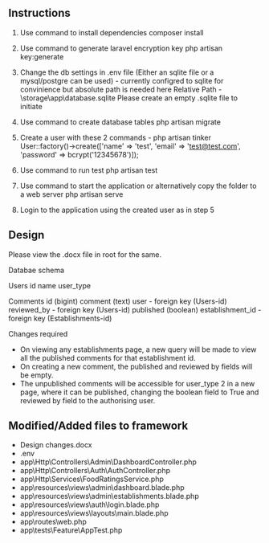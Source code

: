 ## Instructions

1. Use command to install dependencies 
composer install

2. Use command to generate laravel encryption key
php artisan key:generate

3. Change the db settings in .env file (Either an sqlite file or a mysql/postgre can be used) - currently configred to sqlite for convinience but absolute path is needed here
Relative Path - \storage\app\database.sqlite
Please create an empty .sqlite file to initiate

4. Use command to create database tables
php artisan migrate

5. Create a user with these 2 commands - 
php artisan tinker
User::factory()->create(['name' => 'test', 'email' => 'test@test.com', 'password' => bcrypt('12345678')]);

6. Use command to run test
php artisan test

7. Use command to start the application or alternatively copy the folder to a web server
php artisan serve

8. Login to the application using the created user as in step 5

## Design

Please view the .docx file in root for the same.

Databae schema

Users
id
name
user_type

Comments
id (bigint)
comment (text)
user - foreign key (Users-id)
reviewed_by - foreign key (Users-id)
published (boolean)
establishment_id - foreign key (Establishments-id)

Changes required

- On viewing any establishments page, a new query will be made to view all the published comments for that establishment id.
- On creating a new comment, the published and reviewed by fields will be empty.
- The unpublished comments will be accessible for user_type 2 in a new page, where it can be published, changing the boolean field to True and reviewed by field to the authorising user.


## Modified/Added files to framework
- Design changes.docx
- .env
- app\Http\Controllers\Admin\DashboardController.php
- app\Http\Controllers\Auth\AuthController.php
- app\Http\Services\FoodRatingsService.php
- app\resources\views\admin\dashboard.blade.php
- app\resources\views\admin\establishments.blade.php
- app\resources\views\auth\login.blade.php
- app\resources\views\layouts\main.blade.php
- app\routes\web.php
- app\tests\Feature\AppTest.php